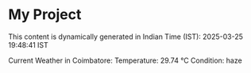 # My Project

This content is dynamically generated in Indian Time (IST): 2025-03-25 19:48:41 IST


Current Weather in Coimbatore:
Temperature: 29.74 °C
Condition: haze
